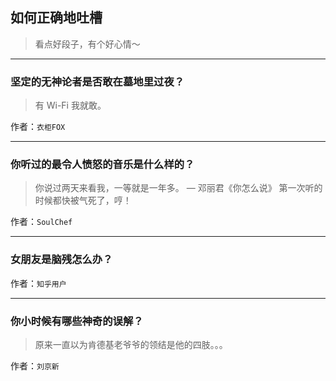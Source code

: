 ## 如何正确地吐槽

> 看点好段子，有个好心情～


 
---

### 坚定的无神论者是否敢在墓地里过夜？

> 有 Wi-Fi 我就敢。


作者：`衣柜FOX`

---

### 你听过的最令人愤怒的音乐是什么样的？

> 你说过两天来看我，一等就是一年多。 — 邓丽君《你怎么说》
> 第一次听的时候都快被气死了，哼！


作者：`SoulChef`

---

### 女朋友是脑残怎么办？

> 


作者：`知乎用户`

---

### 你小时候有哪些神奇的误解？

> 原来一直以为肯德基老爷爷的领结是他的四肢。。。


作者：`刘京新`